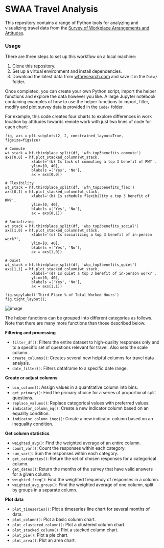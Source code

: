 # SWAA Travel Analysis

This repository contains a range of Python tools for analyzing and visualizing travel data from the [Survey of Workplace Arrangements and Attitudes](https://wfhresearch.com/). 

### Usage

There are three steps to set up this workflow on a local machine:

1. Clone this repository. 
2. Set up a virtual environment and install dependencies.
3. Download the latest data from [wfhresearch.com](https://wfhresearch.com/) and save it in the `Data/` folder.

Once completed, you can create your own Python script, import the helper functions and explore the data however you like. A large Jupyter notebook containing examples of how to use the helper functions to import, filter, modify and plot survey data is provided in the `Code/` folder. 

For example, this code creates four charts to explore differences in work location by attitudes towards remote work with just two lines of code for each chart:

```
fig, axs = plt.subplots(2, 2, constrained_layout=True, figsize=figsize)

# Commute
wt_stack = hf.thirdplace_split(df, 'wfh_top3benefits_commute')
axs[0,0] = hf.plot_stacked_column(wt_stack,
            xlabel='(b) Is lack of commuting a top 3 benefit of RW?', 
            ylim=[0, 40], 
            blabels =['Yes', 'No'],
            ax = axs[0,0])

# Flexibility
wt_stack = hf.thirdplace_split(df, 'wfh_top3benefits_flex')
axs[0,1] = hf.plot_stacked_column(wt_stack,
            xlabel='(b) Is schedule flexibility a top 3 benefit of RW?', 
            ylim=[0, 40],
            blabels =['Yes', 'No'],
            ax = axs[0,1])

# Socializing
wt_stack = hf.thirdplace_split(df, 'wbp_top3benefits_social')
axs[1,0] = hf.plot_stacked_column(wt_stack,
            xlabel='(c) Is socializing a top 3 benefit of in-person work?',  
            ylim=[0, 40],
            blabels =['Yes', 'No'],
            ax = axs[1,0])

# Quiet
wt_stack = hf.thirdplace_split(df, 'wbp_top3benefits_quiet')
axs[1,1] = hf.plot_stacked_column(wt_stack,
            xlabel='(d) Is quiet a top 3 benefit of in-person work?',  
            ylim=[0, 40],
            blabels =['Yes', 'No'],
            ax = axs[1,1])

fig.supylabel('Third Place % of Total Worked Hours')
fig.tight_layout();

```

![image](https://user-images.githubusercontent.com/56656229/227348555-879205c3-0a9e-4378-b5f7-807c9aba65c8.png)


The helper functions can be grouped into different categories as follows. Note that there are many more functions than those described below.

**Filtering and processing**
- `filter_df()`: Filters the entire dataset to high-quality responses only and to a specific set of questions relevant for travel. Also sets the scale column.
- `create_columns()`: Creates several new helpful columns for travel data analysis.
- `date_filter()`: Filters dataframe to a specific date range.

**Create or adjust columns**
- `bin_column()`: Assign values in a quantitative column into bins. 
- `get_primary()`: Find the primary choice for a series of proportional split questions.
- `replace_values()`: Replace categorical values with preferred values.
- `indicator_column_eq()`: Create a new indicator column based on an equality condition.
- `indicator_column_ineq()`: Create a new indicator column based on an inequality condition.

**Get column statistics**
- `weighted_avg()`: Find the weighted average of an entire column.
- `count_var()`: Count the responses within each category.
- `sum_var()`: Sum the responses within each category.
- `get_categories()`: Return the set of chosen responses for a categorical column.
- `get_dates()`: Return the months of the survey that have valid answers for a given column.
- `weighted_freq()`: Find the weighted frequency of responses in a column.
- `weighted_avg_group()`: Find the weighted average of one column, split by groups in a separate column.

**Plot data**
- `plot_timeseries()`: Plot a timeseries line chart for several months of data.
- `plot_column()`: Plot a basic column chart.
- `plot_clustered_column()`: Plot a clustered column chart.
- `plot_stacked_column()`: Plot a stacked column chart.
- `plot_pie()`: Plot a pie chart.
- `plot_area()`: Plot an area chart.
